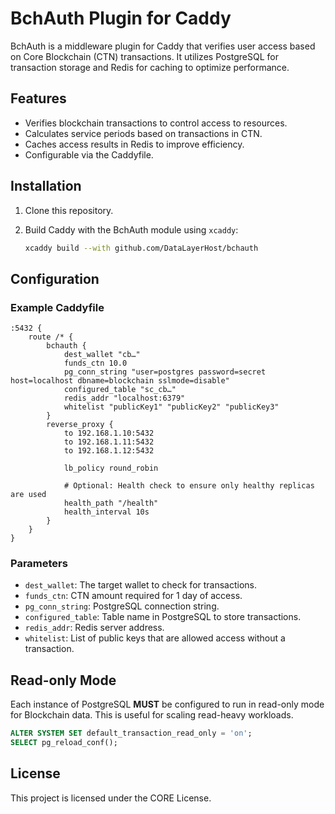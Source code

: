 
# BchAuth Plugin for Caddy

BchAuth is a middleware plugin for Caddy that verifies user access based on Core Blockchain (CTN) transactions.
It utilizes PostgreSQL for transaction storage and Redis for caching to optimize performance.

## Features

- Verifies blockchain transactions to control access to resources.
- Calculates service periods based on transactions in CTN.
- Caches access results in Redis to improve efficiency.
- Configurable via the Caddyfile.

## Installation

1. Clone this repository.
2. Build Caddy with the BchAuth module using `xcaddy`:

   ```bash
   xcaddy build --with github.com/DataLayerHost/bchauth
   ```

## Configuration

### Example Caddyfile

```caddyfile
:5432 {
    route /* {
        bchauth {
            dest_wallet "cb…"
            funds_ctn 10.0
            pg_conn_string "user=postgres password=secret host=localhost dbname=blockchain sslmode=disable"
            configured_table "sc_cb…"
            redis_addr "localhost:6379"
            whitelist "publicKey1" "publicKey2" "publicKey3"
        }
        reverse_proxy {
            to 192.168.1.10:5432
            to 192.168.1.11:5432
            to 192.168.1.12:5432

            lb_policy round_robin

            # Optional: Health check to ensure only healthy replicas are used
            health_path "/health"
            health_interval 10s
        }
    }
}
```

### Parameters

- `dest_wallet`: The target wallet to check for transactions.
- `funds_ctn`: CTN amount required for 1 day of access.
- `pg_conn_string`: PostgreSQL connection string.
- `configured_table`: Table name in PostgreSQL to store transactions.
- `redis_addr`: Redis server address.
- `whitelist`: List of public keys that are allowed access without a transaction.

## Read-only Mode

Each instance of PostgreSQL **MUST** be configured to run in read-only mode for Blockchain data. This is useful for scaling read-heavy workloads.

```sql
ALTER SYSTEM SET default_transaction_read_only = 'on';
SELECT pg_reload_conf();
```

## License

This project is licensed under the CORE License.
